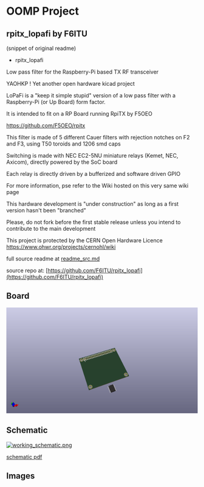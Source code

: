 # OOMP Project  
## rpitx_lopafi  by F6ITU  
  
(snippet of original readme)  
  
- rpitx_lopafi  
  
Low pass filter for the Raspberry-Pi based TX RF transceiver  
  
YAOHKP ! Yet another open hardware kicad project  
  
LoPaFi is a "keep it simple stupid" version of a low pass filter with a Raspberry-Pi (or Up Board) form factor.  
  
It is intended to fit on a RP Board running RpiTX by F5OEO  
  
https://github.com/F5OEO/rpitx  
  
This filter is made of 5 different Cauer filters with rejection notches on F2 and F3, using T50 toroids and 1206 smd caps  
  
Switching is made with NEC EC2-5NU miniature relays (Kemet, NEC, Axicom), directly powered by the SoC board  
  
Each relay is directly driven by a  bufferized and software driven GPIO  
  
For more information, pse refer to the Wiki hosted on this very same wiki page  
   
 This hardware development is "under construction" as long as a first version hasn't been "branched"   
   
 Please, do not fork before the first stable release unless you intend to contribute to the main development  
   
 This project is protected by the CERN Open Hardware Licence https://www.ohwr.org/projects/cernohl/wiki  
   
   
  
  
  
  full source readme at [readme_src.md](readme_src.md)  
  
source repo at: [https://github.com/F6ITU/rpitx_lopafi](https://github.com/F6ITU/rpitx_lopafi)  
## Board  
  
[![working_3d.png](working_3d_600.png)](working_3d.png)  
## Schematic  
  
[![working_schematic.png](working_schematic_600.png)](working_schematic.png)  
  
[schematic pdf](working_schematic.pdf)  
## Images  
